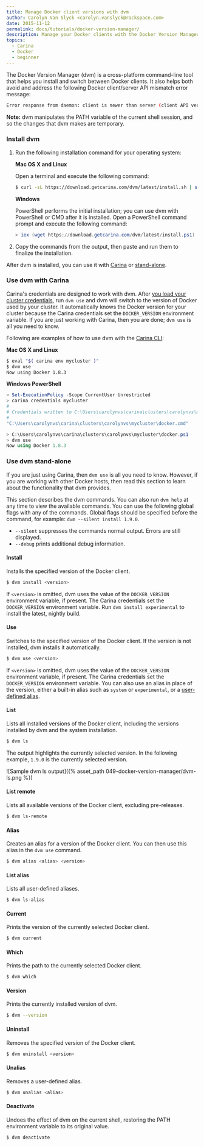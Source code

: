 ```yaml
---
title: Manage Docker client versions with dvm
author: Carolyn Van Slyck <carolyn.vanslyck@rackspace.com>
date: 2015-11-12
permalink: docs/tutorials/docker-version-manager/
description: Manage your Docker clients with the Docker Version Manager (dvm)
topics:
  - Carina
  - Docker
  - beginner
---
```


The Docker Version Manager (dvm) is a cross-platform command-line tool that helps you install and
switch between Docker clients. It also helps both avoid and address the following
Docker client/server API mismatch error message:

```bash
Error response from daemon: client is newer than server (client API version: 1.21, server API version: 1.20)
```

**Note:** dvm manipulates the PATH variable of the current shell
session, and so the changes that dvm makes are temporary.

### Install dvm
1. Run the following installation command for your operating system:

    **Mac OS X and Linux**

    Open a terminal and execute the following command:

    ```bash
    $ curl -sL https://download.getcarina.com/dvm/latest/install.sh | sh
    ```

    **Windows**

    PowerShell performs the initial installation; you can use dvm with PowerShell
    or CMD after it is installed. Open a PowerShell command prompt and execute the following command:

    ```powershell
    > iex (wget https://download.getcarina.com/dvm/latest/install.ps1)
    ```

2. Copy the commands from the output, then paste and run them to finalize the installation.

After dvm is installed, you can use it with [Carina](#carina) or [stand-alone](#stand-alone).

<a id="carina"></a>
### Use dvm with Carina
Carina's credentials are designed to work with dvm. After [you load your cluster credentials][carina-credentials],
run `dvm use` and dvm will switch to the version of Docker used by your cluster.
It automatically knows the Docker version for your cluster because the Carina
credentials set the `DOCKER_VERSION` environment variable. If you are just working with Carina,
then you are done; `dvm use` is all you need to know.

Following are examples of how to use dvm with the [Carina CLI][carina-cli]:

**Mac OS X and Linux**

```bash
$ eval "$( carina env mycluster )"
$ dvm use
Now using Docker 1.8.3
```

**Windows PowerShell**

```powershell
> Set-ExecutionPolicy -Scope CurrentUser Unrestricted
> carina credentials mycluster
#
# Credentials written to C:\Users\carolynvs\carina\clusters\carolynvs\mycluster\
#
"C:\Users\carolynvs\carina\clusters\carolynvs\mycluster\docker.cmd"

> C:\Users\carolynvs\carina\clusters\carolynvs\mycluster\docker.ps1
> dvm use
Now using Docker 1.8.3
```

[carina-credentials]: {{site.baseurl}}/docs/references/carina-credentials/
[carina-cli]: {{site.baseurl}}/docs/getting-started/getting-started-carina-cli/

<a id="stand-alone"></a>
### Use dvm stand-alone
If you are just using Carina, then `dvm use` is all you need to know. However, if
you are working with other Docker hosts, then read this section to learn about the functionality
that dvm provides.

This section describes the dvm commands. You can also run `dvm help` at any time
to view the available commands. You can use the following global flags with any
of the commands. Global flags should be specified before the command,
for example: `dvm --silent install 1.9.0`.

* `--silent` suppresses the commands normal output. Errors are still displayed.
* `--debug` prints additional debug information.

#### Install
Installs the specified version of the Docker client.

```bash
$ dvm install <version>
```

If `<version>` is omitted, dvm uses the value of the `DOCKER_VERSION` environment variable, if present.
The Carina credentials set the `DOCKER_VERSION` environment variable.
Run `dvm install experimental` to install the latest, nightly build.

#### Use
Switches to the specified version of the Docker client. If the version is not installed,
dvm installs it automatically.

```bash
$ dvm use <version>
```

If `<version>` is omitted, dvm uses the value of the `DOCKER_VERSION` environment variable, if present.
The Carina credentials set the `DOCKER_VERSION` environment variable.
You can also use an alias in place of the version, either a built-in alias such as `system` or `experimental`,
or a [user-defined alias](#alias).

#### List
Lists all installed versions of the Docker client, including the versions
installed by dvm and the system installation.

```bash
$ dvm ls
```

The output highlights the currently selected version. In the following example,
`1.9.0` is the currently selected version.

![Sample dvm ls output]({% asset_path 049-docker-version-manager/dvm-ls.png %})

#### List remote
Lists all available versions of the Docker client, excluding pre-releases.

```bash
$ dvm ls-remote
```

#### Alias
Creates an alias for a version of the Docker client. You can then use this alias
in the `dvm use` command.

```bash
$ dvm alias <alias> <version>
```

#### List alias
Lists all user-defined aliases.

```bash
$ dvm ls-alias
```

#### Current
Prints the version of the currently selected Docker client.

```bash
$ dvm current
```

#### Which
Prints the path to the currently selected Docker client.

```bash
$ dvm which
```

#### Version
Prints the currently installed version of dvm.

```bash
$ dvm --version
```

#### Uninstall
Removes the specified version of the Docker client.

```bash
$ dvm uninstall <version>
```

#### Unalias
Removes a user-defined alias.

```bash
$ dvm unalias <alias>
```

#### Deactivate
Undoes the effect of dvm on the current shell, restoring the PATH environment
variable to its original value.

```bash
$ dvm deactivate
```
